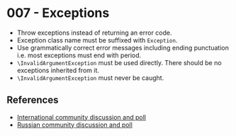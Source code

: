 # 007 - Exceptions

- Throw exceptions instead of returning an error code.
- Exception class name must be suffixed with `Exception`.
- Use grammatically correct error messages including ending punctuation i.e. most exceptions must end with period.
- `\InvalidArgumentException` must be used directly. There should be no exceptions inherited from it.
- `\InvalidArgumentException` must never be caught.

## References

- [International community discussion and poll](https://forum.yiiframework.com/t/naming-exceptions/126613/6)
- [Russian community discussion and poll](https://yiiframework.ru/forum/viewtopic.php?f=39&t=51290)
